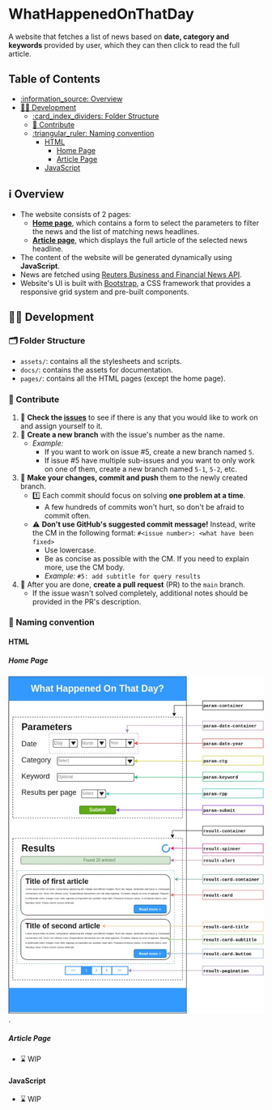 # WhatHappenedOnThatDay

A website that fetches a list of news based on **date, category and keywords** provided by user, which they can then click to read the full article.

## Table of Contents

- [:information\_source: Overview](#information_source-overview)
- [:technologist: Development](#technologist-development)
	- [:card\_index\_dividers: Folder Structure](#card_index_dividers-folder-structure)
	- [:handshake: Contribute](#handshake-contribute)
	- [:triangular\_ruler: Naming convention](#triangular_ruler-naming-convention)
		- [HTML](#html)
			- [Home Page](#home-page)
			- [Article Page](#article-page)
		- [JavaScript](#javascript)

## :information_source: Overview

- The website consists of 2 pages:
	- [**Home page**](homepage.html), which contains a form to select the parameters to filter the news and the list of matching news headlines.
	- [**Article page**](pages/article.html), which displays the full article of the selected news headline.
- The content of the website will be generated dynamically using **JavaScript**.
- News are fetched using [Reuters Business and Financial News API](https://rapidapi.com/makingdatameaningful/api/reuters-business-and-financial-news).
- Website's UI is built with [Bootstrap](https://getbootstrap.com/), a CSS framework that provides a responsive grid system and pre-built components.

## :technologist: Development

### :card_index_dividers: Folder Structure

- `assets/`: contains all the stylesheets and scripts.
- `docs/`: contains the assets for documentation.
- `pages/`: contains all the HTML pages (except the home page).

### :handshake: Contribute

1. :mag_right: **Check the [issues](https://github.com/itsdmd/CS201-Final/issues)** to see if there is any that you would like to work on and assign yourself to it.
2. :herb: **Create a new branch** with the issue's number as the name.
	- _Example:_
		- If you want to work on issue #5, create a new branch named `5`.
		- If issue #5 have multiple sub-issues and you want to only work on one of them, create a new branch named `5-1`, `5-2`, etc.
3. :memo: **Make your changes, commit and push** them to the newly created branch.
	- :one: Each commit should focus on solving **one problem at a time**.
		- A few hundreds of commits won't hurt, so don't be afraid to commit often.
	- :warning: **Don't use GitHub's suggested commit message!** Instead, write the CM in the following format: `#<issue number>: <what have been fixed>`
		- Use lowercase.
		- Be as concise as possible with the CM. If you need to explain more, use the CM body.
		- _Example:_ `#5: add subtitle for query results`
4. :postbox: After you are done, **create a pull request** (PR) to the `main` branch.
	- If the issue wasn't solved completely, additional notes should be provided in the PR's description.

### :triangular_ruler: Naming convention

#### HTML

##### Home Page

![homepage-layout](docs/img/homepage-layout.jpg).

##### Article Page

- :hourglass: WIP

#### JavaScript

- :hourglass: WIP
